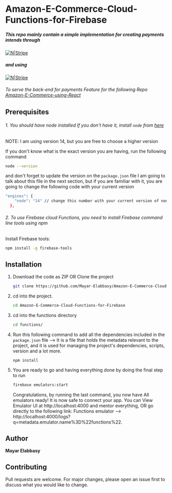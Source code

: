 # Amazon-E-Commerce-Cloud-Functions-for-Firebase

##### This repo mainly contain a simple implementation for creating payments intends through 
[![N|Stripe](https://upload.wikimedia.org/wikipedia/commons/thumb/b/ba/Stripe_Logo%2C_revised_2016.svg/200px-Stripe_Logo%2C_revised_2016.svg.png)](https://stripe.com/en-gb-us) 
##### and using 
[![N|Stripe](https://miro.medium.com/max/300/1*xRxNEQkLv2g-2SLZlmr8dg.png)](https://firebase.google.com/products/functions?gclid=Cj0KCQjw54iXBhCXARIsADWpsG9Mv516QA27fEnIQiMBVQNiRC2FcwLtAXGDL-Suj0HATiTy9SBL_S4aAsgEEALw_wcB&gclsrc=aw.ds)
###### To serve the back-end for payments Feature for the following Repo [Amazon-E-Commerce-using-React](https://github.com/Mayar-Elabbasy/Amazon-E-Commerce-using-React) 

## Prerequisites
###### 1. You should have node installed If you don't have it, install `node` from [here](https://nodejs.org/en/) 
NOTE: I am using version 14, but you are free to choose a higher version

If you don't know what is the exact version you are having, run the following command  
```sh
node --version
```
and don't forget to update the version on the `package.json` file I am going to talk about this file in the next section, but if you are familiar with it, you are going to change the following code with your current version
```sh
"engines": {
    "node": "14" // change this number with your current version of node
  },
```

###### 2. To use Firebase cloud Functions, you need to install Firebase command line tools using npm

Install Firebase tools: 
```sh 
npm install -g firebase-tools
```

## Installation

1. Download the code as ZIP OR Clone the project
    ```sh
    git clone https://github.com/Mayar-Elabbasy/Amazon-E-Commerce-Cloud-Functions-for-Firebase.git
    ```
2. cd into the project. 
    ```sh
    cd Amazon-E-Commerce-Cloud-Functions-for-Firebase
    ```
3. cd into the functions directory
    ```sh
    cd functions/ 
    ```
4.  Run this following command to add all the dependencies included in the ```package.json``` file --> It is a file that holds the metadata relevant to the project, and it is used for managing the project's dependencies, scripts, version and a lot more.
    ```sh
    npm install
    ```
5. You are ready to go and having everything done by doing the final step to run
    ```sh
    firebase emulators:start
    ```
    Congratulations, by running the last command, you now have All emulators ready! It is now safe to connect your app. You can View Emulator UI at http://localhost:4000 and mentor everything, OR go directly to the following link:
    Functions emulator --> http://localhost:4000/logs?q=metadata.emulator.name%3D%22functions%22.

## Author
**Mayar Elabbasy**

## Contributing
Pull requests are welcome. For major changes, please open an issue first to discuss what you would like to change.

   
